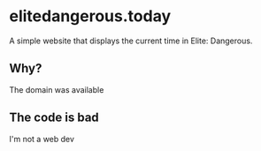 # elitedangerous.today

A simple website that displays the current time in Elite: Dangerous.

## Why?

The domain was available

## The code is bad

I'm not a web dev